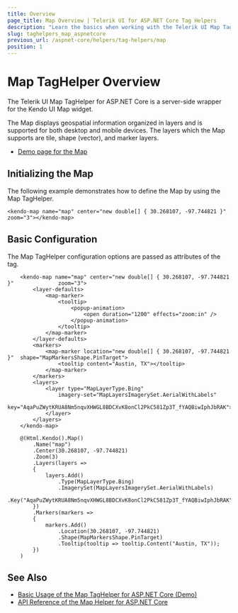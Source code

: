 ```yaml
---
title: Overview
page_title: Map Overview | Telerik UI for ASP.NET Core Tag Helpers
description: "Learn the basics when working with the Telerik UI Map TagHelper for ASP.NET Core (MVC 6 or ASP.NET Core MVC)."
slug: taghelpers_map_aspnetcore
previous_url: /aspnet-core/helpers/tag-helpers/map
position: 1
---
```


# Map TagHelper Overview

The Telerik UI Map TagHelper for ASP.NET Core is a server-side wrapper for the Kendo UI Map widget.

The Map displays geospatial information organized in layers and is supported for both desktop and mobile devices. The layers which the Map supports are tile, shape (vector), and marker layers.

* [Demo page for the Map](https://demos.telerik.com/aspnet-core/map/tag-helper)

## Initializing the Map

The following example demonstrates how to define the Map by using the Map TagHelper.

    <kendo-map name="map" center="new double[] { 30.268107, -97.744821 }" zoom="3"></kendo-map>

## Basic Configuration

The Map TagHelper configuration options are passed as attributes of the tag.

```tagHelper
    <kendo-map name="map" center="new double[] { 30.268107, -97.744821 }"              zoom="3">
        <layer-defaults>
            <map-marker>
                <tooltip>
                    <popup-animation>
                        <open duration="1200" effects="zoom:in" />
                    </popup-animation>
                </tooltip>
            </map-marker>
        </layer-defaults>
        <markers>
            <map-marker location="new double[] { 30.268107, -97.744821 }"  shape="MapMarkersShape.PinTarget">
                <tooltip content="Austin, TX"></tooltip>
            </map-marker>
        </markers>
        <layers>
            <layer type="MapLayerType.Bing"
                imagery-set="MapLayersImagerySet.AerialWithLabels"
                key="AqaPuZWytKRUA8Nm5nqvXHWGL8BDCXvK8onCl2PkC581Zp3T_fYAQBiwIphJbRAK">
            </layer>
        </layers>
    </kendo-map>
```
```cshtml
    @(Html.Kendo().Map()
        .Name("map")
        .Center(30.268107, -97.744821)
        .Zoom(3)
        .Layers(layers =>
        {
            layers.Add()
                .Type(MapLayerType.Bing)
                .ImagerySet(MapLayersImagerySet.AerialWithLabels)
                .Key("AqaPuZWytKRUA8Nm5nqvXHWGL8BDCXvK8onCl2PkC581Zp3T_fYAQBiwIphJbRAK");
        })
        .Markers(markers =>
        {
            markers.Add()
                .Location(30.268107, -97.744821)
                .Shape(MapMarkersShape.PinTarget)
                .Tooltip(tooltip => tooltip.Content("Austin, TX"));
        })
    )
```

## See Also

* [Basic Usage of the Map TagHelper for ASP.NET Core (Demo)](https://demos.telerik.com/aspnet-core/map/tag-helper)
* [API Reference of the Map Helper for ASP.NET Core](/api/map)
